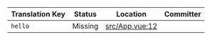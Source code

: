 | Translation Key | Status | Location | Committer |
|-----------------|--------|----------|-----------|
| `hello` | Missing | [src/App.vue:12](https://github.com/staging-gh-org/testRepo/blob/d801cf1d7e8d45387df483b5965d1ec15f932793/src/App.vue#L12) |  |
